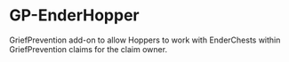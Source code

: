 GP-EnderHopper
==============

GriefPrevention add-on to allow Hoppers to work with EnderChests within GriefPrevention claims for the claim owner.
